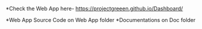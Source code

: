 *Check the Web App here- https://projectgreeen.github.io/Dashboard/

*Web App Source Code on Web App folder
*Documentations on Doc folder
